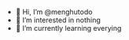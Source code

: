 - 👋 Hi, I’m @menghutodo
- 👀 I’m interested in nothing
- 🌱 I’m currently learning everying

<!---
menghutodo/menghutodo is a ✨ special ✨ repository because its `README.md` (this file) appears on your GitHub profile.
You can click the Preview link to take a look at your changes.
--->
